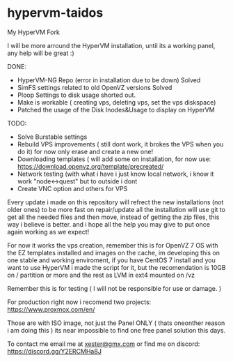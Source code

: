 # hypervm-taidos
My HyperVM Fork

I will be more arround the HyperVM installation, until its a working panel, any help will be great :)

DONE:

- HyperVM-NG Repo (error in installation due to be down) Solved
- SimFS settings related to old OpenVZ versions Solved
- Ploop Settings to disk usage shorted out.
- Make is workable ( creating vps, deleting vps, set the vps diskspace)
- Patched the usage of the Disk Inodes&Usage to display on HyperVM

TODO:
- Solve Burstable settings
- Rebuild VPS improvements ( still dont work, it brokes the VPS when you do it) for now only erase and create a new one!
- Downloading templates ( will add some on installation, for now use: https://download.openvz.org/template/precreated/
- Network testing (with what i have i just know local network, i know it work "node<->quest" but to outside i dont
- Create VNC option and others for VPS

Every update i made on this repository will refrect the new installations (not older ones) to be more fast on repair/update all the installation will use git to get all the needed files and then move, instead of getting the zip files, this way i believe is better. and i hope all the help you may give to put once again working as we expect!

For now it works the vps creation, remember this is for OpenVZ 7 OS with the EZ templates installed and images on the cache, im developing this on one stable and working enviroment, if you have CentOS 7 install and you want to use HyperVM i made the script for it, but the recomendation is 10GB on / partition or more and the rest as LVM in ext4 mounted on /vz

Remember this is for testing ( I will not be responsible for use or damage. ) 

For production right now i recomend two projects: https://www.proxmox.com/en/ 

Those are with ISO image, not just the Panel ONLY ( thats oneonther reason i am doing this ) its near impossible to find one free panel solution this days.

To contact me email me at xester@gmx.com or find me on discord: https://discord.gg/Y2ERCMHa8J
